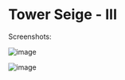 # Tower Seige - III

Screenshots:

![image](https://user-images.githubusercontent.com/17800800/159893996-296c7ba6-5627-455c-89fc-d834ebef2c74.png)

![image](https://user-images.githubusercontent.com/17800800/159894144-7aa0a667-c492-4e07-98f4-90b2669ae9ea.png)
